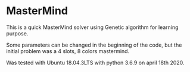 # MasterMind
This is a quick MasterMind solver using Genetic algorithm for learning purpose.

Some parameters can be changed in the beginning of the code, but the initial problem was a 4 slots, 8 colors mastermind.

Was tested with Ubuntu 18.04.3LTS with python 3.6.9 on april 18th 2020.
